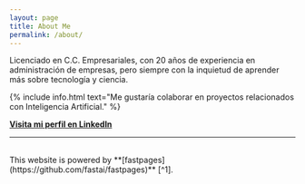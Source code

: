 ```yaml
---
layout: page
title: About Me
permalink: /about/
---
```



Licenciado en C.C. Empresariales, con 20 años de experiencia en administración de empresas, pero siempre con la inquietud de aprender más sobre tecnología y ciencia.




{% include info.html text="Me gustaría colaborar en proyectos relacionados con Inteligencia Artificial." %}

**[Visita mi perfil en LinkedIn](https://www.linkedin.com/in/juan-del-r%C3%ADo-b9098925/)**

<hr>
<br>
This website is powered by **[fastpages](https://github.com/fastai/fastpages)** [^1].

[^1]:a blogging platform that natively supports Jupyter notebooks in addition to other formats.
